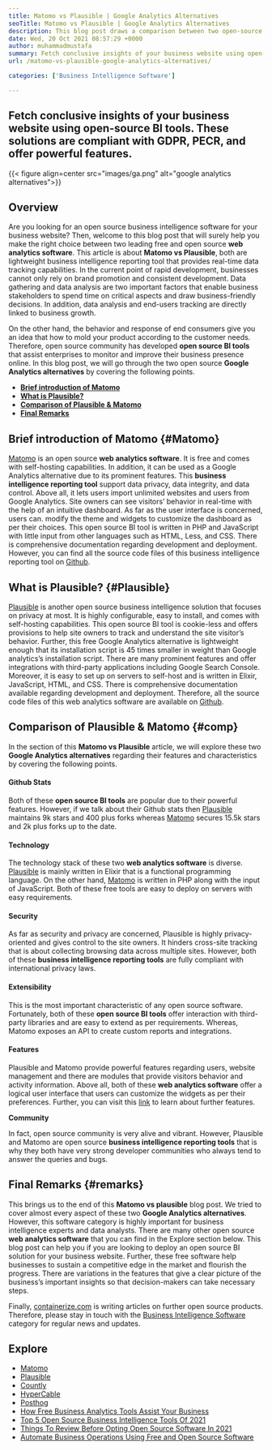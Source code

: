 ```yaml
---
title: Matomo vs Plausible | Google Analytics Alternatives
seoTitle: Matomo vs Plausible | Google Analytics Alternatives
description: This blog post draws a comparison between two open-source BI tools that are considered Google Analytics alternatives. Both software are free and self-hosted.
date: Wed, 20 Oct 2021 08:57:29 +0000
author: muhammadmustafa
summary: Fetch conclusive insights of your business website using open-source BI tools. These solutions are compliant with GDPR, PECR, and offer powerful features.
url: /matomo-vs-plausible-google-analytics-alternatives/

categories: ['Business Intelligence Software']

---
```

## Fetch conclusive insights of your business website using open-source BI tools. These solutions are compliant with GDPR, PECR, and offer powerful features.

{{< figure align=center src="images/ga.png" alt="google analytics alternatives">}}  

## Overview

Are you looking for an open source business intelligence software for your business website? Then, welcome to this blog post that will surely help you make the right choice between two leading free and open source **web analytics software**. This article is about **Matomo vs Plausible**, both are lightweight business intelligence reporting tool that provides real-time data tracking capabilities. In the current point of rapid development, businesses cannot only rely on brand promotion and consistent development. Data gathering and data analysis are two important factors that enable business stakeholders to spend time on critical aspects and draw business-friendly decisions. In addition, data analysis and end-users tracking are directly linked to business growth. 

On the other hand, the behavior and response of end consumers give you an idea that how to mold your product according to the customer needs. Therefore, open source community has developed **open source BI tools** that assist enterprises to monitor and improve their business presence online. In this blog post, we will go through the two open source **Google Analytics alternatives** by covering the following points. 

  * [**Brief introduction of Matomo**][1]
  * **[What is Plausible?][2]**
  * **[Comparison of Plausible & Matomo][3]** 
  * [**Final Remarks**][4]

## Brief introduction of Matomo {#Matomo}

[Matomo][5] is an open source **web analytics software**. It is free and comes with self-hosting capabilities. In addition, it can be used as a Google Analytics alternative due to its prominent features. This **business intelligence reporting tool** support data privacy, data integrity, and data control. Above all, it lets users import unlimited websites and users from Google Analytics. Site owners can see visitors’ behavior in real-time with the help of an intuitive dashboard. As far as the user interface is concerned, users can. modify the theme and widgets to customize the dashboard as per their choices. This open source BI tool is written in PHP and JavaScript with little input from other languages such as HTML, Less, and CSS. There is comprehensive documentation regarding development and deployment. However, you can find all the source code files of this business intelligence reporting tool on [Github][6]. 

## What is Plausible? {#Plausible}

[Plausible][7] is another open source business intelligence solution that focuses on privacy at most. It is highly configurable, easy to install, and comes with self-hosting capabilities. This open source BI tool is cookie-less and offers provisions to help site owners to track and understand the site visitor’s behavior. Further, this free Google Analytics alternative is lightweight enough that its installation script is 45 times smaller in weight than Google analytics’s installation script. There are many prominent features and offer integrations with third-party applications including Google Search Console. Moreover, it is easy to set up on servers to self-host and is written in Elixir, JavaScript, HTML, and CSS. There is comprehensive documentation available regarding development and deployment. Therefore, all the source code files of this web analytics software are available on [Github][8].

## Comparison of Plausible & Matomo {#comp}

In the section of this **Matomo vs Plausible** article, we will explore these two **Google Analytics alternatives** regarding their features and characteristics by covering the following points.

#### Github Stats

Both of these **open source BI tools** are popular due to their powerful features. However, if we talk about their Github stats then [Plausible][7] maintains 9k stars and 400 plus forks whereas [Matomo][5] secures 15.5k stars and 2k plus forks up to the date. 

#### Technology

The technology stack of these two **web analytics software** is diverse. [Plausible][7] is mainly written in Elixir that is a functional programming language. On the other hand, [Matomo][5] is written in PHP along with the input of JavaScript. Both of these free tools are easy to deploy on servers with easy requirements. 

#### Security

As far as security and privacy are concerned, Plausible is highly privacy-oriented and gives control to the site owners. It hinders cross-site tracking that is about collecting browsing data across multiple sites. However, both of these **business intelligence reporting tools** are fully compliant with international privacy laws. 

#### Extensibility

This is the most important characteristic of any open source software. Fortunately, both of these **open source BI tools** offer interaction with third-party libraries and are easy to extend as per requirements. Whereas, Matomo exposes an API to create custom reports and integrations. 

#### Features

Plausible and Matomo provide powerful features regarding users, website management and there are modules that provide visitors behavior and activity information. Above all, both of these **web analytics software** offer a logical user interface that users can customize the widgets as per their preferences. Further, you can visit this [link][9] to learn about further features. 

**Community**

In fact, open source community is very alive and vibrant. However, Plausible and Matomo are open source **business intelligence reporting tools** that is why they both have very strong developer communities who always tend to answer the queries and bugs. 

## Final Remarks {#remarks}

This brings us to the end of this **Matomo vs plausible** blog post. We tried to cover almost every aspect of these two **Google Analytics alternatives**. However, this software category is highly important for business intelligence experts and data analysts. There are many other open source **web analytics software** that you can find in the Explore section below. This blog post can help you if you are looking to deploy an open source BI solution for your business website. Further, these free software help businesses to sustain a competitive edge in the market and flourish the progress. There are variations in the features that give a clear picture of the business’s important insights so that decision-makers can take necessary steps. 

Finally, [containerize.com][10] is writing articles on further open source products. Therefore, please stay in touch with the [Business Intelligence Software][9] category for regular news and updates.

## Explore

  * [Matomo][11]
  * [Plausible][12]
  * [Countly][13]
  * [HyperCable][14]
  * [Posthog][15]
  * [How Free Business Analytics Tools Assist Your Business][16]
  * [Top 5 Open Source Business Intelligence Tools Of 2021][17]
  * [Things To Review Before Opting Open Source Software In 2021][18]
  * [Automate Business Operations Using Free and Open Source Software][19]

 [1]: #Matomo
 [2]: #Plausible
 [3]: #comp
 [4]: #remarks
 [5]: https://products.containerize.com/business-intelligence/matomo/
 [6]: https://github.com/matomo-org/matomo
 [7]: https://products.containerize.com/business-intelligence/plausible/
 [8]: https://github.com/plausible/analytics
 [9]: https://products.containerize.com/business-intelligence/
 [10]: https://www.containerize.com/
 [11]: https://products.containerize.com/business-intelligence/matomo
 [12]: https://products.containerize.com/business-intelligence/plausible
 [13]: https://products.containerize.com/business-intelligence/countly
 [14]: https://products.containerize.com/business-intelligence/hypercable
 [15]: https://products.containerize.com/business-intelligence/posthog
 [16]: https://blog.containerize.com/2021/03/12/how-free-business-analytics-tools-assist-your-business/
 [17]: https://blog.containerize.com/business-intelligence-software/top-5-open-source-business-intelligence-solutions-of-2021/

 [18]: https://blog.containerize.com/cmdb-software/things-to-review-before-opting-open-source-software-in-2021/

 [19]: https://blog.containerize.com/blogging/automate-business-operations-using-open-source-software/
